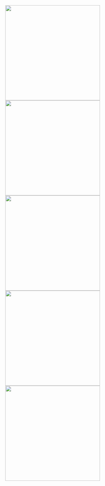 <img src="https://github.com/user-attachments/assets/c50ecee9-35fb-4386-89b2-d63c0fc627fb" height="300" />
<img src="https://github.com/user-attachments/assets/30ba4d5e-c972-4efc-9a21-da8a29c5e2d3" height="300" />
<img src="https://github.com/user-attachments/assets/871fe802-5f3f-4c3d-84d5-fa6f4c8e8e93" height="300" />
<img src="https://github.com/user-attachments/assets/7662f96b-193d-4dc2-996a-a22fbca62107" height="300" />
<img src="https://github.com/user-attachments/assets/f9560d88-9373-4a7c-9e1a-04fa21d7f21e" height="300" />


